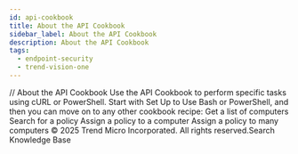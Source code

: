 ```yaml
---
id: api-cookbook
title: About the API Cookbook
sidebar_label: About the API Cookbook
description: About the API Cookbook
tags:
  - endpoint-security
  - trend-vision-one
---
```


/*<![CDATA[*/ $('#title').html($('meta[name=map-description]').attr('content')); /*]]>*/ About the API Cookbook Use the API Cookbook to perform specific tasks using cURL or PowerShell. Start with Set Up to Use Bash or PowerShell, and then you can move on to any other cookbook recipe: Get a list of computers Search for a policy Assign a policy to a computer Assign a policy to many computers © 2025 Trend Micro Incorporated. All rights reserved.Search Knowledge Base